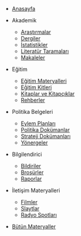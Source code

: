 * [Anasayfa](/)
* Akademik
  * [Araştırmalar](Arastirmalar.md)
  * [Dergiler](Dergiler.md)
  * [İstatistikler](Istatistikler.md)
  * [Literatür Taramaları](Literatur_Taramasi.md)
  * [Makaleler](Makaleler.md)

* Eğitim
  * [Eğitim Materyalleri](EGT.md)
  * [Eğitim Kitleri](Kitler.md)
  * [Kitaplar ve Kitapçıklar](Kitaplar_Kitapciklar.md)
  * [Rehberler](Rehberler.md)

* Politika Belgeleri
  * [Eylem Planları](Eylem-Planlari.md)
  * [Politika Dokümanlar](Politika-Dokumanlar.md)
  * [Strateji Dokümanları](Strateji-belgeleri.md)
  * [Yönergeler](Yönergeler.md)

* Bilgilendirici 
  * [Bildiriler](Bildiriler.md)
  * [Broşürler](Brosurler.md)
  * [Raporlar](Raporlar.md)

* İletişim Materyalleri
  * [Filmler](Filmler.md)
  * [Slaytlar](Slaytlar.md)
  * [Radyo Spotları](Radyo-spotu.md)

* [Bütün Materyaller](ARS_BLD_BRS_DRG_EGT_EYP_FLM_IST_KIT_KTP_LTR_MKL_PLT_RHB_RPR_SLT_SPT_STR_YON_EKLER.md) 
